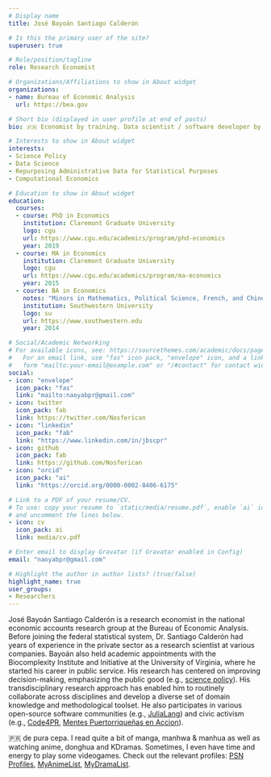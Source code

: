 ```yaml
---
# Display name
title: José Bayoán Santiago Calderón

# Is this the primary user of the site?
superuser: true

# Role/position/tagline
role: Research Economist

# Organizations/Affiliations to show in About widget
organizations:
- name: Bureau of Economic Analysis
  url: https://bea.gov

# Short bio (displayed in user profile at end of posts)
bio: 🇵🇷 Economist by training. Data scientist / software developer by accident.

# Interests to show in About widget
interests:
- Science Policy
- Data Science
- Repurposing Administrative Data for Statistical Purposes
- Computational Economics

# Education to show in About widget
education:
  courses:
  - course: PhD in Economics
    institution: Claremont Graduate University
    logo: cgu
    url: https://www.cgu.edu/academics/program/phd-economics
    year: 2019
  - course: MA in Economics
    institution: Claremont Graduate University
    logo: cgu
    url: https://www.cgu.edu/academics/program/ma-economics
    year: 2015
  - course: BA in Economics
    notes: "Minors in Mathematics, Political Science, French, and Chinese<br> Semesters abroad in Shanghai, China and Paris, France"
    institution: Southwestern University
    logo: su
    url: https://www.southwestern.edu
    year: 2014

# Social/Academic Networking
# For available icons, see: https://sourcethemes.com/academic/docs/page-builder/#icons
#   For an email link, use "fas" icon pack, "envelope" icon, and a link in the
#   form "mailto:your-email@example.com" or "/#contact" for contact widget.
social:
- icon: "envelope"
  icon_pack: "fas"
  link: "mailto:naoyabpr@gmail.com"
- icon: twitter
  icon_pack: fab
  link: https://twitter.com/Nosferican
- icon: "linkedin"
  icon_pack: "fab"
  link: "https://www.linkedin.com/in/jbscpr"
- icon: github
  icon_pack: fab
  link: https://github.com/Nosferican
- icon: "orcid"
  icon_pack: "ai"
  link: "https://orcid.org/0000-0002-8406-6175"

# Link to a PDF of your resume/CV.
# To use: copy your resume to `static/media/resume.pdf`, enable `ai` icons in `params.toml`, 
# and uncomment the lines below.
- icon: cv
  icon_pack: ai
  link: media/cv.pdf

# Enter email to display Gravatar (if Gravatar enabled in Config)
email: "naoyabpr@gmail.com"

# Highlight the author in author lists? (true/false)
highlight_name: true
user_groups:
- Researchers
---
```


José Bayoán Santiago Calderón is a research economist in the national economic accounts research group at the Bureau of Economic Analysis. Before joining the federal statistical system, Dr. Santiago Calderón had years of experience in the private sector as a research scientist at various companies. Bayoán also held academic appointments with the Biocomplexity Institute and Initiative at the University of Virginia, where he started his career in public service. His research has centered on improving decision-making, emphasizing the public good (e.g., [science policy](https://en.wikipedia.org/wiki/Science_policy)). His transdisciplinary research approach has enabled him to routinely collaborate across disciplines and develop a diverse set of domain knowledge and methodological toolset. He also participates in various open-source software communities (e.g., [JuliaLang](https://julialang.org/community)) and civic activism (e.g., [Code4PR](http://code4puertorico.org), [Mentes Puertorriqueñas en Accion](https://en.mentesenaccion.org/)).

🇵🇷 de pura cepa. I read quite a bit of manga, manhwa & manhua as well as watching anime, donghua and KDramas. Sometimes, I even have time and energy to play some videogames. Check out the relevant profiles: [PSN Profiles](https://psnprofiles.com/Nosferican21), [MyAnimeList](https://myanimelist.net/profile/Nosferican), [MyDramaList](https://mydramalist.com/dramalist/Nosferican).
